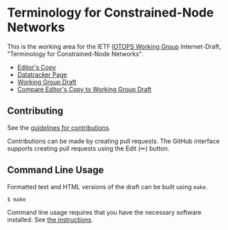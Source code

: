 # Terminology for Constrained-Node Networks

This is the working area for the IETF [IOTOPS Working Group](https://datatracker.ietf.org/wg/iotops/documents/) Internet-Draft, "Terminology for Constrained-Node Networks".

* [Editor's Copy](https://lwig-wg.github.io/terminology/#go.draft-ietf-iotops-7228bis.html)
* [Datatracker Page](https://datatracker.ietf.org/doc/draft-ietf-iotops-7228bis)
* [Working Group Draft](https://datatracker.ietf.org/doc/html/draft-ietf-iotops-7228bis)
* [Compare Editor's Copy to Working Group Draft](https://lwig-wg.github.io/terminology/#go.draft-ietf-iotops-7228bis.diff)


## Contributing

See the
[guidelines for contributions](https://github.com/lwig-wg/terminology/blob/master/CONTRIBUTING.md).

Contributions can be made by creating pull requests.
The GitHub interface supports creating pull requests using the Edit (✏) button.


## Command Line Usage

Formatted text and HTML versions of the draft can be built using `make`.

```sh
$ make
```

Command line usage requires that you have the necessary software installed.  See
[the instructions](https://github.com/martinthomson/i-d-template/blob/main/doc/SETUP.md).

